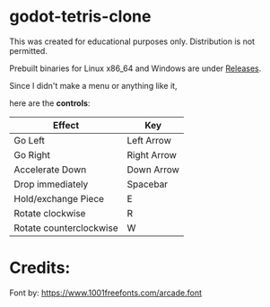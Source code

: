 # godot-tetris-clone

This was created for educational purposes only. Distribution is not permitted.

Prebuilt binaries for Linux x86_64 and Windows are under [Releases](https://github.com/aMOPel/godot-tetris-clone/releases).

Since I didn't make a menu or anything like it,

here are the **controls**:

| Effect   | Key    |
|--------------- | --------------- |
| Go Left   | Left Arrow   |
| Go Right   | Right Arrow   |
| Accelerate Down   | Down Arrow   |
| Drop immediately   | Spacebar   |
| Hold/exchange Piece   | E   |
| Rotate clockwise   | R   |
| Rotate counterclockwise   | W   |

# Credits:

Font by:
https://www.1001freefonts.com/arcade.font
